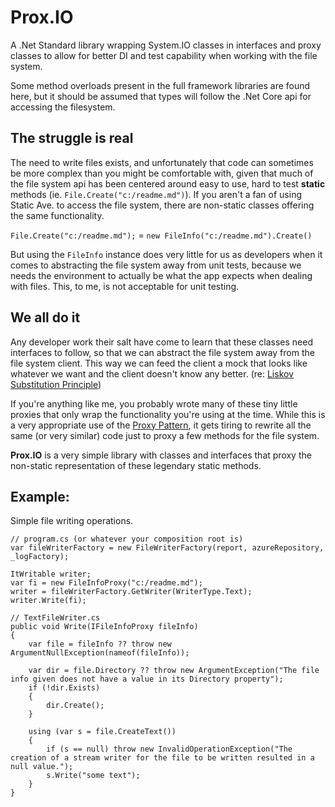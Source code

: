 # Prox.IO
A .Net Standard library wrapping System.IO classes in interfaces and proxy classes to allow for better DI and test capability when working with the file system.

Some method overloads present in the full framework libraries are found here, but it should be assumed that types will follow the .Net Core api for accessing the filesystem.

## The struggle is real
The need to write files exists, and unfortunately that code can sometimes be more complex than you might be comfortable with, given that much of the file system api has been centered around easy to use, hard to test **static** methods (ie. `File.Create("c:/readme.md")`). If you aren't a fan of using Static Ave. to access the file system, there are non-static classes offering the same functionality.

`File.Create("c:/readme.md");` = `new FileInfo("c:/readme.md").Create()`

But using the `FileInfo` instance does very little for us as developers when it comes to abstracting the file system away from unit tests, because we needs the environment to actually be what the app expects when dealing with files. This, to me, is not acceptable for unit testing.

## We all do it
Any developer work their salt have come to learn that these classes need interfaces to follow, so that we can abstract the file system away from the file system client. This way we can feed the client a mock that looks like whatever we want and the client doesn't know any better. (re: [Liskov Substitution Principle][liskov])

If you're anything like me, you probably wrote many of these tiny little proxies that only wrap the functionality you're using at the time. While this is a very appropriate use of the [Proxy Pattern][proxpattern], it gets tiring to rewrite all the same (or very similar) code just to proxy a few methods for the file system.

**Prox.IO** is a very simple library with classes and interfaces that proxy the non-static representation of these legendary static methods.  

## Example:
Simple file writing operations.
```
// program.cs (or whatever your composition root is)
var fileWriterFactory = new FileWriterFactory(report, azureRepository, _logFactory);

ItWritable writer;
var fi = new FileInfoProxy("c:/readme.md");
writer = fileWriterFactory.GetWriter(WriterType.Text);
writer.Write(fi);
```

```
// TextFileWriter.cs
public void Write(IFileInfoProxy fileInfo)
{
    var file = fileInfo ?? throw new ArgumentNullException(nameof(fileInfo));

    var dir = file.Directory ?? throw new ArgumentException("The file info given does not have a value in its Directory property");
    if (!dir.Exists)
    {
        dir.Create();
    }

    using (var s = file.CreateText())
    {
        if (s == null) throw new InvalidOperationException("The creation of a stream writer for the file to be written resulted in a null value.");
        s.Write("some text");
    }
}
```


[liskov]: https://en.wikipedia.org/wiki/Liskov_substitution_principle
[proxpattern]: https://en.wikipedia.org/wiki/Proxy_pattern
